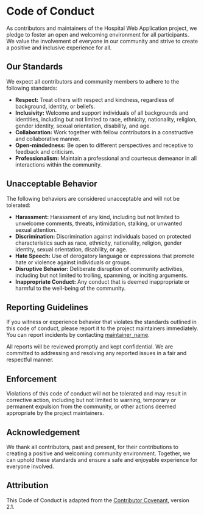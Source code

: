 # Code of Conduct

As contributors and maintainers of the Hospital Web Application project, we pledge to foster an open and welcoming environment for all participants. We value the involvement of everyone in our community and strive to create a positive and inclusive experience for all.

## Our Standards

We expect all contributors and community members to adhere to the following standards:

- **Respect:** Treat others with respect and kindness, regardless of background, identity, or beliefs.
- **Inclusivity:** Welcome and support individuals of all backgrounds and identities, including but not limited to race, ethnicity, nationality, religion, gender identity, sexual orientation, disability, and age.
- **Collaboration:** Work together with fellow contributors in a constructive and collaborative manner.
- **Open-mindedness:** Be open to different perspectives and receptive to feedback and criticism.
- **Professionalism:** Maintain a professional and courteous demeanor in all interactions within the community.

## Unacceptable Behavior

The following behaviors are considered unacceptable and will not be tolerated:

- **Harassment:** Harassment of any kind, including but not limited to unwelcome comments, threats, intimidation, stalking, or unwanted sexual attention.
- **Discrimination:** Discrimination against individuals based on protected characteristics such as race, ethnicity, nationality, religion, gender identity, sexual orientation, disability, or age.
- **Hate Speech:** Use of derogatory language or expressions that promote hate or violence against individuals or groups.
- **Disruptive Behavior:** Deliberate disruption of community activities, including but not limited to trolling, spamming, or inciting arguments.
- **Inappropriate Conduct:** Any conduct that is deemed inappropriate or harmful to the well-being of the community.

## Reporting Guidelines

If you witness or experience behavior that violates the standards outlined in this code of conduct, please report it to the project maintainers immediately. You can report incidents by contacting [maintainer_name](mailto:maintainer_email@example.com).

All reports will be reviewed promptly and kept confidential. We are committed to addressing and resolving any reported issues in a fair and respectful manner.

## Enforcement

Violations of this code of conduct will not be tolerated and may result in corrective action, including but not limited to warning, temporary or permanent expulsion from the community, or other actions deemed appropriate by the project maintainers.

## Acknowledgement

We thank all contributors, past and present, for their contributions to creating a positive and welcoming community environment. Together, we can uphold these standards and ensure a safe and enjoyable experience for everyone involved.

## Attribution

This Code of Conduct is adapted from the [Contributor Covenant](https://www.contributor-covenant.org/version/2/1/code_of_conduct.html), version 2.1.
